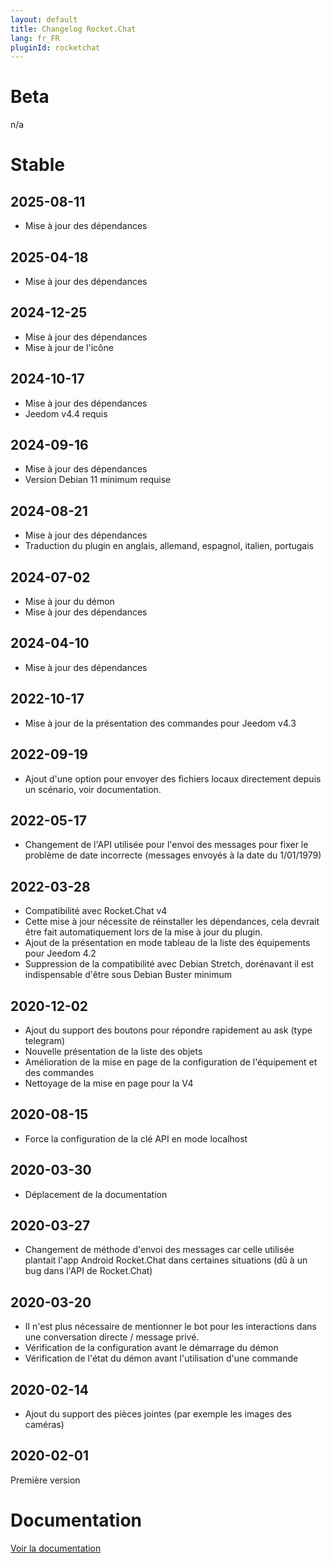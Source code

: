 ```yaml
---
layout: default
title: Changelog Rocket.Chat
lang: fr_FR
pluginId: rocketchat
---
```


# Beta

n/a

# Stable

## 2025-08-11

- Mise à jour des dépendances

## 2025-04-18

- Mise à jour des dépendances

## 2024-12-25

- Mise à jour des dépendances
- Mise à jour de l'icône

## 2024-10-17

- Mise à jour des dépendances
- Jeedom v4.4 requis

## 2024-09-16

- Mise à jour des dépendances
- Version Debian 11 minimum requise

## 2024-08-21

- Mise à jour des dépendances
- Traduction du plugin en anglais, allemand, espagnol, italien, portugais

## 2024-07-02

- Mise à jour du démon
- Mise à jour des dépendances

## 2024-04-10

- Mise à jour des dépendances

## 2022-10-17

- Mise à jour de la présentation des commandes pour Jeedom v4.3

## 2022-09-19

- Ajout d'une option pour envoyer des fichiers locaux directement depuis un scénario, voir documentation.

## 2022-05-17

- Changement de l'API utilisée pour l'envoi des messages pour fixer le problème de date incorrecte (messages envoyés à la date du 1/01/1979)

## 2022-03-28

- Compatibilité avec Rocket.Chat v4
- Cette mise à jour nécessite de réinstaller les dépendances, cela devrait être fait automatiquement lors de la mise à jour du plugin.
- Ajout de la présentation en mode tableau de la liste des équipements pour Jeedom 4.2
- Suppression de la compatibilité avec Debian Stretch, dorénavant il est indispensable d'être sous Debian Buster minimum

## 2020-12-02

- Ajout du support des boutons pour répondre rapidement au ask (type telegram)
- Nouvelle présentation de la liste des objets
- Amélioration de la mise en page de la configuration de l'équipement et des commandes
- Nettoyage de la mise en page pour la V4

## 2020-08-15

- Force la configuration de la clé API en mode localhost

## 2020-03-30

- Déplacement de la documentation

## 2020-03-27

- Changement de méthode d'envoi des messages car celle utilisée plantait l'app Android Rocket.Chat dans certaines situations (dû à un bug dans l'API de Rocket.Chat)

## 2020-03-20

- Il n'est plus nécessaire de mentionner le bot pour les interactions dans une conversation directe / message privé.
- Vérification de la configuration avant le démarrage du démon
- Vérification de l'état du démon avant l'utilisation d'une commande

## 2020-02-14

- Ajout du support des pièces jointes (par exemple les images des caméras)

## 2020-02-01

Première version

# Documentation

[Voir la documentation]({{site.baseurl}}/{{page.pluginId}}/{{page.lang}})
